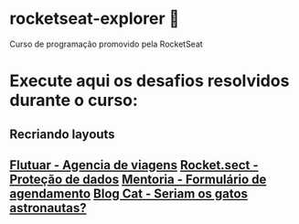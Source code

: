 # rocketseat-explorer 🚀
Curso de programação promovido pela RocketSeat

<h1>Execute aqui os desafios resolvidos durante o curso:</h1>

<h2>Recriando layouts<h2>
<a href="https://leandrobarreto23.github.io/rocketseat-explorer/desafios/recriando-layout-01/index.html">Flutuar - Agencia de viagens</a>
<a href="https://leandrobarreto23.github.io/rocketseat-explorer/desafios/recriando-layout-02/index.html">Rocket.sect - Proteção de dados</a>
<a href="https://leandrobarreto23.github.io/rocketseat-explorer/desafios/recriando-layout-03/index.html">Mentoria - Formulário de agendamento</a>
<a href="https://leandrobarreto23.github.io/rocketseat-explorer/desafios/recriando-layout-04/index.html">Blog Cat - Seriam os gatos astronautas?</a>